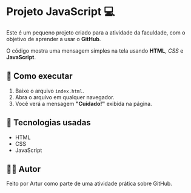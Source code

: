 # Projeto JavaScript 💻

Este é um pequeno projeto criado para a atividade da faculdade, com o objetivo de aprender a usar o **GitHub**.

O código mostra uma mensagem simples na tela usando **HTML**, *CSS* e **JavaScript**.

## 🚀 Como executar

1. Baixe o arquivo `index.html`.
2. Abra o arquivo em qualquer navegador.
3. Você verá a mensagem **"Cuidado!"** exibida na página.

## 🧠 Tecnologias usadas
- HTML
- CSS
- JavaScript

## 👨‍💻 Autor
Feito por Artur como parte de uma atividade prática sobre GitHub.
